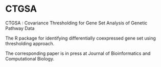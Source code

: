 # CTGSA
CTGSA : Covariance Thresholding for Gene Set Analysis of Genetic Pathway Data

The R package for identifying differentially coexpressed gene set using thresholding approach.

The corresponding paper is in press at Journal of Bioinformatics and Computational Biology.
